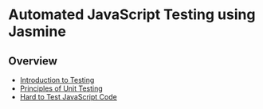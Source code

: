 Automated JavaScript Testing using Jasmine
==========================================

Overview
--------
- [Introduction to Testing](intro_testing.md)
- [Principles of Unit Testing](intro_unit_testing.md)
- [Hard to Test JavaScript Code](hard_to_test_js_code.md)